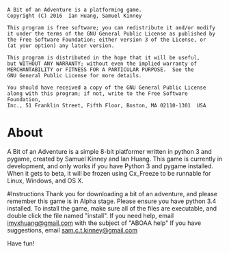     A Bit of an Adventure is a platforming game.
    Copyright (C) 2016  Ian Huang, Samuel Kinney

    This program is free software; you can redistribute it and/or modify
    it under the terms of the GNU General Public License as published by
    the Free Software Foundation; either version 3 of the License, or
    (at your option) any later version.

    This program is distributed in the hope that it will be useful,
    but WITHOUT ANY WARRANTY; without even the implied warranty of
    MERCHANTABILITY or FITNESS FOR A PARTICULAR PURPOSE.  See the
    GNU General Public License for more details.

    You should have received a copy of the GNU General Public License
    along with this program; if not, write to the Free Software Foundation,
    Inc., 51 Franklin Street, Fifth Floor, Boston, MA 02110-1301  USA

# About
A Bit of an Adventure is a simple 8-bit platformer written in python 3 and pygame, created by Samuel Kinney and Ian Huang.
This game is currently in development, and only works if you have Python 3 and pygame installed. When it gets to beta, it will be frozen using Cx_Freeze to be runnable for Linux, Windows, and OS X.

#Instructions
Thank you for downloading a bit of an adventure, and please remember this game is in Alpha stage.
Please ensure you have python 3.4 installed.
To install the game, make sure all of the files are executable, and double click the file named "install".
If you need help, email imyxhuang@gmail.com with the subject of "ABOAA help"
If you have suggestions, email sam.c.t.kinney@gmail.com

Have fun!
